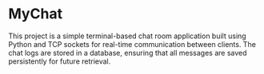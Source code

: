 # MyChat
This project is a simple terminal-based chat room application built using Python and TCP sockets for real-time communication between clients. The chat logs are stored in a database, ensuring that all messages are saved persistently for future retrieval.

